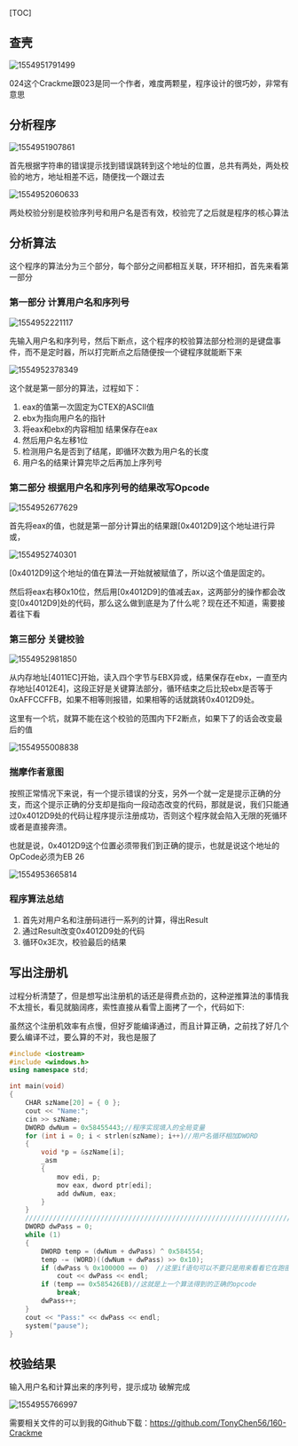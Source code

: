[TOC]

## 查壳

![1554951791499](assets/1554951791499.png)

024这个Crackme跟023是同一个作者，难度两颗星，程序设计的很巧妙，非常有意思

## 分析程序

![1554951907861](assets/1554951907861.png)

首先根据字符串的错误提示找到错误跳转到这个地址的位置，总共有两处，两处校验的地方，地址相差不远，随便找一个跟过去

![1554952060633](assets/1554952060633.png)

两处校验分别是校验序列号和用户名是否有效，校验完了之后就是程序的核心算法

## 分析算法

这个程序的算法分为三个部分，每个部分之间都相互关联，环环相扣，首先来看第一部分

### 第一部分 计算用户名和序列号

![1554952221117](assets/1554952221117.png)

先输入用户名和序列号，然后下断点，这个程序的校验算法部分检测的是键盘事件，而不是定时器，所以打完断点之后随便按一个键程序就能断下来

![1554952378349](assets/1554952378349.png)

这个就是第一部分的算法，过程如下：

1. eax的值第一次固定为CTEX的ASCII值
2. ebx为指向用户名的指针
3. 将eax和ebx的内容相加 结果保存在eax
4. 然后用户名左移1位
5. 检测用户名是否到了结尾，即循环次数为用户名的长度
6. 用户名的结果计算完毕之后再加上序列号

### 第二部分 根据用户名和序列号的结果改写Opcode

![1554952677629](assets/1554952677629.png)

首先将eax的值，也就是第一部分计算出的结果跟[0x4012D9]这个地址进行异或，

![1554952740301](assets/1554952740301.png)

[0x4012D9]这个地址的值在算法一开始就被赋值了，所以这个值是固定的。

然后将eax右移0x10位，然后用[0x4012D9]的值减去ax，这两部分的操作都会改变[0x4012D9]处的代码，那么这么做到底是为了什么呢？现在还不知道，需要接着往下看

### 第三部分 关键校验

![1554952981850](assets/1554952981850.png)

从内存地址[4011EC]开始，读入四个字节与EBX异或，结果保存在ebx，一直至内存地址[4012E4]，这段正好是关键算法部分，循环结束之后比较ebx是否等于0xAFFCCFFB，如果不相等则报错，如果相等的话就跳转0x4012D9处。

这里有一个坑，就算不能在这个校验的范围内下F2断点，如果下了的话会改变最后的值

![1554955008838](assets/1554955008838.png)

### 揣摩作者意图

按照正常情况下来说，有一个提示错误的分支，另外一个就一定是提示正确的分支，而这个提示正确的分支却是指向一段动态改变的代码，那就是说，我们只能通过0x4012D9处的代码让程序提示注册成功，否则这个程序就会陷入无限的死循环或者是直接奔溃。

也就是说，0x4012D9这个位置必须带我们到正确的提示，也就是说这个地址的OpCode必须为EB 26

![1554953665814](assets/1554953665814.png)

### 程序算法总结

1. 首先对用户名和注册码进行一系列的计算，得出Result
2. 通过Result改变0x4012D9处的代码
3. 循环0x3E次，校验最后的结果

## 写出注册机

过程分析清楚了，但是想写出注册机的话还是得费点劲的，这种逆推算法的事情我不太擅长，看见就脑阔疼，索性直接从看雪上面拷了一个，代码如下:

虽然这个注册机效率有点慢，但好歹能编译通过，而且计算正确，之前找了好几个要么编译不过，要么算的不对，我也是服了

```c++
#include <iostream>
#include <windows.h>
using namespace std;

int main(void)
{
	CHAR szName[20] = { 0 };
	cout << "Name:";
	cin >> szName;
	DWORD dwNum = 0x58455443;//程序实现填入的全局变量
	for (int i = 0; i < strlen(szName); i++)//用户名循环相加DWORD
	{
		void *p = &szName[i];
		_asm
		{
			mov edi, p;
			mov eax, dword ptr[edi];
			add dwNum, eax;
		}
	}
	//////////////////////////////////////////////////////////////////////////
	DWORD dwPass = 0;
	while (1)
	{
		DWORD temp = (dwNum + dwPass) ^ 0x584554;
		temp -= (WORD)((dwNum + dwPass) >> 0x10);
		if (dwPass % 0x100000 == 0)  //这里if语句可以不要只是用来看看它在跑密码还是死机了
			cout << dwPass << endl;
		if (temp == 0x585426EB)//这就是上一个算法得到的正确的opcode
			break;
		dwPass++;
	}
	cout << "Pass:" << dwPass << endl;
	system("pause");
}
```

## 校验结果

输入用户名和计算出来的序列号，提示成功 破解完成

![1554955766997](assets/1554955766997.png)

需要相关文件的可以到我的Github下载：https://github.com/TonyChen56/160-Crackme